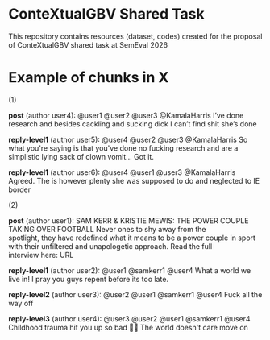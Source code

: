 # ConteXtualGBV Shared Task
This repository contains resources (dataset, codes) created for the proposal of ConteXtualGBV shared task at SemEval 2026

# Example of chunks in X
(1)

**post** (author user4): @user1 @user2 @user3 @KamalaHarris I’ve done research and besides cackling and sucking dick I can’t find shit she’s done

**reply-level1** (author user5): @user4 @user2 @user3 @KamalaHarris So what you're saying is that you've done no fucking research and are a simplistic lying sack of clown vomit... Got it.

**reply-level1** (author user6): @user4 @user1 @user3 @KamalaHarris Agreed. The is however plenty she was supposed to do and neglected to IE border

(2)

**post** (author user1): SAM KERR & KRISTIE MEWIS: THE POWER COUPLE TAKING OVER FOOTBALL  Never ones to shy away from the spotlight, they have redefined what it means to be a power couple in sport with their unfiltered and unapologetic approach.   Read the full interview here: URL

**reply-level1** (author user2): @user1 @samkerr1 @user4 What a world we live in! I pray you guys repent before its too late.

**reply-level2** (author user3): @user2 @user1 @samkerr1 @user4 Fuck all the way off

**reply-level3** (author user4): @user3 @user2 @user1 @samkerr1 @user4 Childhood trauma hit you up so bad 🤦‍♂️  The world doesn't care move on
